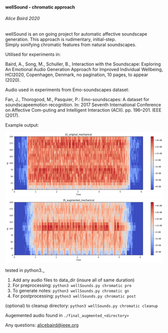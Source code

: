 #### wellSound - chromatic approach 

###### Alice Baird 2020

wellSound is an on going project for automatic affective soundscape generation. This approach is rudimentary, initial-step.  
Simply sonifying chromatic features from natural soundscapes. 


Utilised for experiments in: 

Baird, A., Song, M., Schuller, B., Interaction with the Soundscape: Exploring An Emotional Audio Generation Approach for Improved Individual Wellbeing, HCI2020, Copenhagen, Denmark, no pagination, 10 pages, to appear (2020).


Audio used in experiments from Emo-soundscapes dataset:

Fan, J., Thorogood, M., Pasquier, P.: Emo-soundscapes: A dataset for soundscapeemotion recognition. In: 2017 Seventh International Conference on Affective Com-puting and Intelligent Interaction (ACII). pp. 196–201. IEEE (2017).


Example output: 

![](misc/22_original_mechanical.png)
![](misc/35_augmented_mechanical.png)

tested in python3._   

1. Add any audio files to data_dir (insure all of same duration)		
2. For preprocessing: `python3 wellSounds.py chromatic pre`
3. To generate notes: `python3 wellSounds.py chromatic gn`
4. For postprocessing: `python3 wellSounds.py chromatic post`

(optional) to cleanup directory: `python3 wellSounds.py chromatic cleanup`

Augemented audio found in `./final_augmented_<directory>`

Any questions: alicebaird@ieee.org
